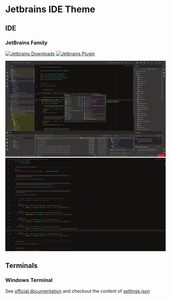 # Jetbrains IDE Theme

## IDE

### JetBrains Family

[![Jetbrains Downloads](https://img.shields.io/jetbrains/plugin/d/12118-hiberbee-theme.svg?style=flat-square)](https://plugins.jetbrains.com/plugin/12118-hiberbee-theme)
[![Jetbrains Plugin](https://img.shields.io/jetbrains/plugin/v/12118-hiberbee-theme.svg?style=flat-square)](https://plugins.jetbrains.com/plugin/12118-hiberbee-theme)

![IDE](screenshots/ide.png)
![Code](screenshots/code.png)

## Terminals

### Windows Terminal

See [official documentation](https://learn.microsoft.com/en-us/windows/terminal/custom-terminal-gallery/custom-schemes)
and checkout the content of [settings.json](src/windows-terminal/settings.json)
